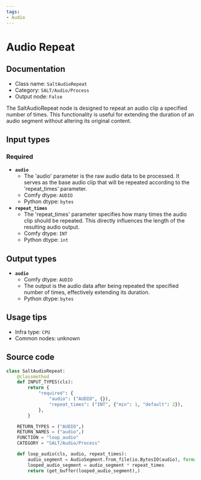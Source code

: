 ```yaml
---
tags:
- Audio
---
```


# Audio Repeat
## Documentation
- Class name: `SaltAudioRepeat`
- Category: `SALT/Audio/Process`
- Output node: `False`

The SaltAudioRepeat node is designed to repeat an audio clip a specified number of times. This functionality is useful for extending the duration of an audio segment without altering its original content.
## Input types
### Required
- **`audio`**
    - The 'audio' parameter is the raw audio data to be processed. It serves as the base audio clip that will be repeated according to the 'repeat_times' parameter.
    - Comfy dtype: `AUDIO`
    - Python dtype: `bytes`
- **`repeat_times`**
    - The 'repeat_times' parameter specifies how many times the audio clip should be repeated. This directly influences the length of the resulting audio output.
    - Comfy dtype: `INT`
    - Python dtype: `int`
## Output types
- **`audio`**
    - Comfy dtype: `AUDIO`
    - The output is the audio data after being repeated the specified number of times, effectively extending its duration.
    - Python dtype: `bytes`
## Usage tips
- Infra type: `CPU`
- Common nodes: unknown


## Source code
```python
class SaltAudioRepeat:
    @classmethod
    def INPUT_TYPES(cls):
        return {
            "required": {
                "audio": ("AUDIO", {}),
                "repeat_times": ("INT", {"min": 1, "default": 2}),
            },
        }

    RETURN_TYPES = ("AUDIO",)
    RETURN_NAMES = ("audio",)
    FUNCTION = "loop_audio"
    CATEGORY = "SALT/Audio/Process"

    def loop_audio(cls, audio, repeat_times):
        audio_segment = AudioSegment.from_file(io.BytesIO(audio), format="wav")
        looped_audio_segment = audio_segment * repeat_times
        return (get_buffer(looped_audio_segment),)

```
